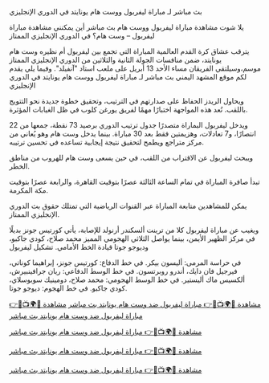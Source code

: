 

بث مباشر لـ مباراة ليفربول ووست هام يونايتد في الدوري الإنجليزي

يلا شوت مشاهدة مباراة ليفربول ووست هام بث مباشر أين يمكنني مشاهدة مباراة ليفربول – وست هام؟ في الدوري الإنجليزي الممتاز

يترقب عشاق كرة القدم العالمية المباراة التي تجمع بين ليفربول أم نظيره وست هام يونايتد، ضمن منافسات الجولة الثانية والثلاثين من الدوري الإنجليزي الممتاز موسم،وسيلتقي الفريقان مساء الأحد 13 أبريل على ملعب استاد "آنفيلد".
وفيما يلي يقدم لكم موقع المشهد اليمني بث مباشر لـ مباراة ليفربول ووست هام يونايتد في الدوري الإنجليزي

ويحاول الريدز الحفاظ على صدارتهم في الترتيب، وتحقيق خطوة جديدة نحو التتويج باللقب. تُعد هذه المواجهة اختبارًا مهمًا لفريق يورغن كلوب في ظل الغيابات المؤثرة.

ويدخل ليفربول البماراة متصدرًا جدول ترتيب الدوري برصيد 73 نقطة، جمعها من 22 انتصارًا، و7 تعادلات، وهزيمتين فقط بعد 30 مباراة. بينما يدخل وست هام وهو يُعاني من مركز متراجع ويطمح لتحقيق نتيجة إيجابية تساعده في تحسين ترتيبه.

ويبحث ليفربول عن الاقتراب من اللقب، في حين يسعى وست هام للهروب من مناطق الخطر.

تبدأ صافرة المباراة في تمام الساعة الثالثة عصرًا بتوقيت القاهرة، والرابعة عصرًا بتوقيت مكة المكرمة.

يمكن للمشاهدين متابعة المباراة عبر القنوات الرياضية التي تمتلك حقوق بث الدوري الإنجليزي الممتاز.

ويغيب عن مباراة ليفربول كلا من ترينت ألسكندر أرنولد للإصابة، يأتي كورتيس جونز بديلًا في مركز الظهير الأيمن، بينما يواصل الثلاثي الهجومي المميز محمد صلاح، كودي جاكبو، وديوجو جوتا قيادة الخط الأمامي.
تشكيل ليفربول

في حراسة المرمى: أليسون بيكر.
في خط الدفاع: كورتيس جونز، إبراهيما كوناتي، فيرجيل فان دايك، أندرو روبرتسون.
في خط الوسط الدفاعي: ريان جرافينبيرش، ألكسيس ماك أليستير.
في خط الوسط الهجومي: محمد صلاح، دومينيك سوبوسلاي، كودي جاكبو.
في خط الهجوم: ديوجو جوتا.

<a rel="nofollow" href="https://mes7at.com/">مشاهدة 🔴🌍📺📱👉 مباراة ليفربول ضد وست هام يونايتد بث مباشر</a>
<a rel="nofollow" href="https://mes7at.com/">مشاهدة 🔴🌍📺📱👉 مباراة ليفربول ضد وست هام يونايتد بث مباشر</a>

<a rel="nofollow" href="https://mes7at.com/">مشاهدة 🔴🌍📺📱👉 مباراة ليفربول ضد وست هام يونايتد بث مباشر</a>

<a rel="nofollow" href="https://mes7at.com/">مشاهدة 🔴🌍📺📱👉 مباراة ليفربول ضد وست هام يونايتد بث مباشر</a>

<a rel="nofollow" href="https://mes7at.com/">مشاهدة 🔴🌍📺📱👉 مباراة ليفربول ضد وست هام يونايتد بث مباشر</a>


